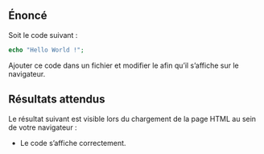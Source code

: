 ## Énoncé

Soit le code suivant :

``` php
echo "Hello World !";
```

Ajouter ce code dans un fichier et modifier le afin qu’il s’affiche sur le navigateur.

## Résultats attendus

Le résultat suivant est visible lors du chargement de la page HTML au sein de votre navigateur :

- Le code s’affiche correctement.